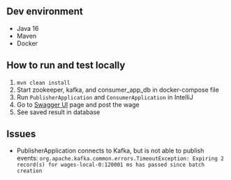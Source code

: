 ## Dev environment
 - Java 16
 - Maven
 - Docker

## How to run and test locally

1. `mvn clean install`
2. Start zookeeper, kafka, and consumer_app_db in docker-compose file
3. Run `PublisherApplication` and `ConsumerApplication` in IntelliJ
4. Go to [Swagger UI](http://localhost:8080/swagger-ui.html) page and post the wage
5. See saved result in database

## Issues

 - PublisherApplication connects to Kafka, but is not able to publish events: `org.apache.kafka.common.errors.TimeoutException: Expiring 2 record(s) for wages-local-0:120001 ms has passed since batch creation`
 